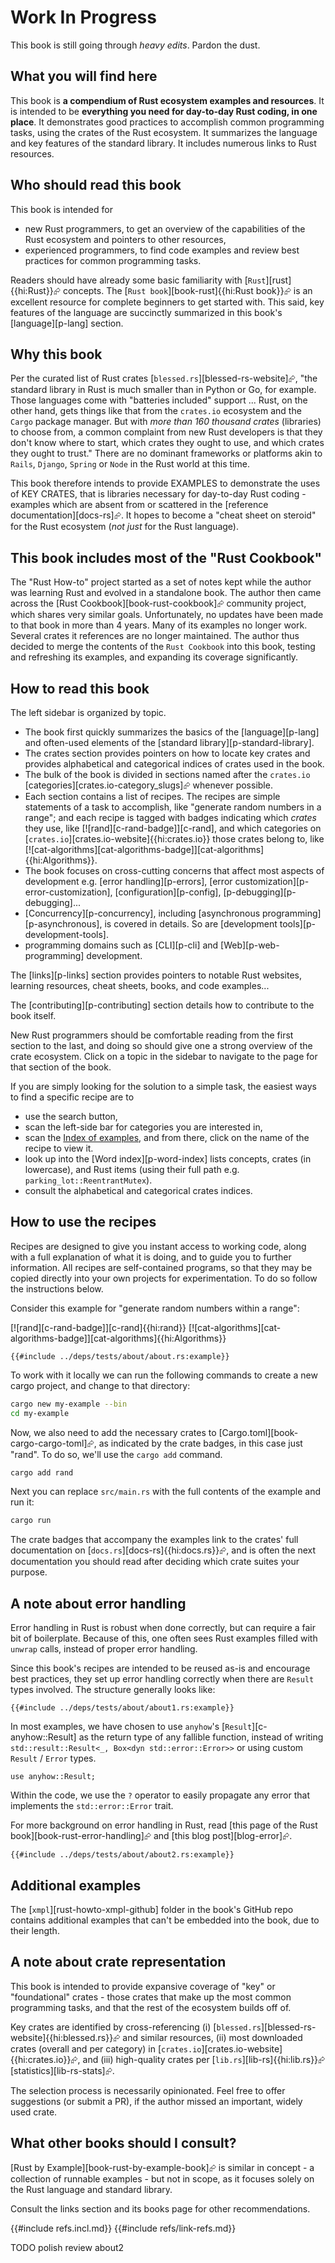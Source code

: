 # Work In Progress

This book is still going through _heavy edits_. Pardon the dust.

## What you will find here

This book is **a compendium of Rust ecosystem examples and resources**. It is intended to be **everything you need for day-to-day Rust coding, in one place**. It demonstrates good practices to accomplish common programming tasks, using the crates of the Rust ecosystem. It summarizes the language and key features of the standard library. It includes numerous links to Rust resources.

## Who should read this book

This book is intended for

- new Rust programmers, to get an overview of the capabilities of the Rust ecosystem and pointers to other resources,
- experienced programmers, to find code examples and review best practices for common programming tasks.

Readers should have already some basic familiarity with [`Rust`][rust]{{hi:Rust}}⮳ concepts. The [`Rust book`][book-rust]{{hi:Rust book}}⮳ is an excellent resource for complete beginners to get started with. This said, key features of the language are succinctly summarized in this book's [language][p-lang] section.

## Why this book

Per the curated list of Rust crates [`blessed.rs`][blessed-rs-website]⮳, "the standard library in Rust is much smaller than in Python or Go, for example. Those languages come with "batteries included" support ... Rust, on the other hand, gets things like that from the `crates.io` ecosystem and the `Cargo` package manager. But with _more than 160 thousand crates_ (libraries) to choose from, a common complaint from new Rust developers is that they don't know where to start, which crates they ought to use, and which crates they ought to trust." There are no dominant frameworks or platforms akin to `Rails`, `Django`, `Spring` or `Node` in the Rust world at this time.

This book therefore intends to provide EXAMPLES to demonstrate the uses of KEY CRATES, that is libraries necessary for day-to-day Rust coding - examples which are absent from or scattered in the [reference documentation][docs-rs]⮳. It hopes to become a "cheat sheet on steroid" for the Rust ecosystem (_not just_ for the Rust language).

## This book includes most of the "Rust Cookbook"

The "Rust How-to" project started as a set of notes kept while the author was learning Rust and evolved in a standalone book. The author then came across the [Rust Cookbook][book-rust-cookbook]⮳ community project, which shares very similar goals. Unfortunately, no updates have been made to that book in more than 4 years. Many of its examples no longer work. Several crates it references are no longer maintained. The author thus decided to merge the contents of the `Rust Cookbook` into this book, testing and refreshing its examples, and expanding its coverage significantly.

## How to read this book

The left sidebar is organized by topic.

- The book first quickly summarizes the basics of the [language][p-lang] and often-used elements of the [standard library][p-standard-library].
- The crates section provides pointers on how to locate key crates and provides alphabetical and categorical indices of crates used in the book.
- The bulk of the book is divided in sections named after the `crates.io` [categories][crates.io-category_slugs]⮳ whenever possible.
- Each section contains a list of recipes. The recipes are simple statements of a task to accomplish, like "generate random numbers in a range"; and each recipe is tagged with badges indicating which _crates_ they use, like [![rand][c-rand-badge]][c-rand], and which categories on [`crates.io`][crates.io-website]{{hi:crates.io}} those crates belong to, like [![cat-algorithms][cat-algorithms-badge]][cat-algorithms]{{hi:Algorithms}}.
- The book focuses on cross-cutting concerns that affect most aspects of development e.g. [error handling][p-errors], [error customization][p-error-customization], [configuration][p-config], [p-debugging][p-debugging]...
- [Concurrency][p-concurrency], including [asynchronous programming][p-asynchronous], is covered in details. So are [development tools][p-development-tools].
- programming domains such as [CLI][p-cli] and [Web][p-web-programming] development.

The [links][p-links] section provides pointers to notable Rust websites, learning resources, cheat sheets, books, and code examples...

The [contributing][p-contributing] section details how to contribute to the book itself.

New Rust programmers should be comfortable reading from the first section to the last, and doing so should give one a strong overview of the crate ecosystem. Click on a topic in the sidebar to navigate to the page for that section of the book.

If you are simply looking for the solution to a simple task, the easiest ways to find a specific recipe are to

- use the search button,
- scan the left-side bar for categories you are interested in,
- scan the [Index of examples](examples_index.md), and from there, click on the name of the recipe to view it.
- look up into the [Word index][p-word-index] lists concepts, crates (in lowercase), and Rust items (using their full path e.g. `parking_lot::ReentrantMutex`).
- consult the alphabetical and categorical crates indices.

## How to use the recipes

Recipes are designed to give you instant access to working code, along with a full explanation of what it is doing, and to guide you to further information. All recipes are self-contained programs, so that they may be copied directly into your own projects for experimentation. To do so follow the instructions below.

Consider this example for "generate random numbers within a range":

[![rand][c-rand-badge]][c-rand]{{hi:rand}}  [![cat-algorithms][cat-algorithms-badge]][cat-algorithms]{{hi:Algorithms}}

```rust,editable
{{#include ../deps/tests/about/about.rs:example}}
```

To work with it locally we can run the following commands to create a new cargo project, and change to that directory:

```sh
cargo new my-example --bin
cd my-example
```

Now, we also need to add the necessary crates to [Cargo.toml][book-cargo-cargo-toml]⮳, as indicated by the crate badges, in this case just "rand". To do so, we'll use the `cargo add` command.

```sh
cargo add rand
```

Next you can replace `src/main.rs` with the full contents of the example and run it:

```sh
cargo run
```

The crate badges that accompany the examples link to the crates' full documentation on [`docs.rs`][docs-rs]{{hi:docs.rs}}⮳, and is often the next documentation you should read after deciding which crate suites your purpose.

## A note about error handling

Error handling in Rust is robust when done correctly, but can require a fair bit of boilerplate. Because of this, one often sees Rust examples filled with `unwrap` calls, instead of proper error handling.

Since this book's recipes are intended to be reused as-is and encourage best practices, they set up error handling correctly when there are `Result` types involved. The structure generally looks like:

```rust,editable
{{#include ../deps/tests/about/about1.rs:example}}
```

In most examples, we have chosen to use `anyhow`'s [`Result`][c-anyhow::Result] as the return type of any fallible function, instead of writing `std::result::Result<_, Box<dyn std::error::Error>>` or using custom `Result` / `Error` types.

```rust,editable,no_playground
use anyhow::Result;
```

Within the code, we use the `?` operator to easily propagate any error that implements the `std::error::Error` trait.

For more background on error handling in Rust, read [this page of the Rust book][book-rust-error-handling]⮳ and [this blog post][blog-error]⮳.

```rust,editable
{{#include ../deps/tests/about/about2.rs:example}}
```

## Additional examples

The [`xmpl`][rust-howto-xmpl-github] folder in the book's GitHub repo contains additional examples that can't be embedded into the book, due to their length.

## A note about crate representation

This book is intended to provide expansive coverage of "key" or "foundational" crates - those crates that make up the most common programming tasks, and that the rest of the ecosystem builds off of.

Key crates are identified by cross-referencing (i) [`blessed.rs`][blessed-rs-website]{{hi:blessed.rs}}⮳ and similar resources, (ii) most downloaded crates (overall and per category) in [`crates.io`][crates.io-website]{{hi:crates.io}}⮳, and (iii) high-quality crates per [`lib.rs`][lib-rs]{{hi:lib.rs}}⮳ [statistics][lib-rs-stats]⮳.

The selection process is necessarily opinionated. Feel free to offer suggestions (or submit a PR), if the author missed an important, widely used crate.

## What other books should I consult?

[Rust by Example][book-rust-by-example-book]⮳ is similar in concept - a collection of runnable examples - but not in scope, as it focuses solely on the Rust language and standard library.

Consult the links section and its books page for other recommendations.

{{#include refs.incl.md}}
{{#include refs/link-refs.md}}

<div class="hidden">
TODO polish
review about2
</div>
